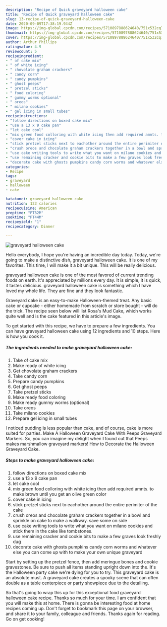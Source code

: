 ```yaml
---
description: "Recipe of Quick graveyard halloween cake"
title: "Recipe of Quick graveyard halloween cake"
slug: 13-recipe-of-quick-graveyard-halloween-cake
date: 2020-09-09T17:38:19.944Z
image: https://img-global.cpcdn.com/recipes/5710897888624640/751x532cq70/graveyard-halloween-cake-recipe-main-photo.jpg
thumbnail: https://img-global.cpcdn.com/recipes/5710897888624640/751x532cq70/graveyard-halloween-cake-recipe-main-photo.jpg
cover: https://img-global.cpcdn.com/recipes/5710897888624640/751x532cq70/graveyard-halloween-cake-recipe-main-photo.jpg
author: Arthur Phillips
ratingvalue: 4.9
reviewcount: 5
recipeingredient:
- " of cake mix"
- " of white icing"
- " chovolate graham crackers"
- " candy corn"
- " candy pumpkins"
- " ghost peeps"
- " pretzel sticks"
- " food coloring"
- " gummy worms optional"
- " oreos"
- " milano cookies"
- " gel icing in small tubes"
recipeinstructions:
- "follow directions on boxed cake mix"
- "use a 13 x 9 cake pan"
- "let cake cool"
- "mix green food colloring with white icing then add required amnts. to make brown until you get an olive green color"
- "cover cake in icing"
- "stick pretzel sticks next to eachother around the entire perimiter of the cake"
- "crush oreos and chocolate graham crackers together in a bowl and sprinkle on cake to make a walkway. save some on side"
- "use cake writing tools to write what you want on milano cookies and stick them in the cake like tombstones."
- "use remaining cracker and cookie bits to make a few graves look freshly dug"
- "decorate cake with ghosts pumpkins candy corn worms and whatever else you can come up with to make your own unique graveyard"
categories:
- Recipe
tags:
- graveyard
- halloween
- cake

katakunci: graveyard halloween cake 
nutrition: 123 calories
recipecuisine: American
preptime: "PT32M"
cooktime: "PT44M"
recipeyield: "1"
recipecategory: Dinner

---
```



![graveyard halloween cake](https://img-global.cpcdn.com/recipes/5710897888624640/751x532cq70/graveyard-halloween-cake-recipe-main-photo.jpg)

Hello everybody, I hope you're having an incredible day today. Today, we're going to make a distinctive dish, graveyard halloween cake. It is one of my favorites. This time, I will make it a bit unique. This will be really delicious.

graveyard halloween cake is one of the most favored of current trending foods on earth. It's appreciated by millions every day. It is simple, it is quick, it tastes delicious. graveyard halloween cake is something which I have loved my whole life. They are fine and they look fantastic.

Graveyard cake is an easy-to-make Halloween-themed treat. Any basic cake or cupcake - either homemade from scratch or store bought - will do the trick. The recipe seen below will list Rosa&#39;s Mud Cake, which works quite well and is the cake featured in this article&#39;s image.


To get started with this recipe, we have to prepare a few ingredients. You can have graveyard halloween cake using 12 ingredients and 10 steps. Here is how you cook it.

<!--inarticleads1-->

##### The ingredients needed to make graveyard halloween cake:

1. Take  of cake mix
1. Make ready  of white icing
1. Get  chovolate graham crackers
1. Take  candy corn
1. Prepare  candy pumpkins
1. Get  ghost peeps
1. Take  pretzel sticks
1. Make ready  food coloring
1. Make ready  gummy worms (optional)
1. Take  oreos
1. Take  milano cookies
1. Prepare  gel icing in small tubes


I noticed pudding is less popular than cake, and of course, cake is more suited for parties. Make A Halloween Graveyard Cake With Peeps Graveyard Markers. So, you can imagine my delight when I found out that Peeps makes marshmallow graveyard markers! How to Decorate the Halloween Graveyard Cake. 

<!--inarticleads2-->

##### Steps to make graveyard halloween cake:

1. follow directions on boxed cake mix
1. use a 13 x 9 cake pan
1. let cake cool
1. mix green food colloring with white icing then add required amnts. to make brown until you get an olive green color
1. cover cake in icing
1. stick pretzel sticks next to eachother around the entire perimiter of the cake
1. crush oreos and chocolate graham crackers together in a bowl and sprinkle on cake to make a walkway. save some on side
1. use cake writing tools to write what you want on milano cookies and stick them in the cake like tombstones.
1. use remaining cracker and cookie bits to make a few graves look freshly dug
1. decorate cake with ghosts pumpkins candy corn worms and whatever else you can come up with to make your own unique graveyard


Start by setting up the pretzel fence, then add meringue bones and cookie gravestones. Be sure to push all items standing upright down into the. It&#39;s the Halloween party cake we&#39;re dying for you to try. This graveyard cake is an absolute must. A graveyard cake creates a spooky scene that can often double as a table centerpiece or party showpiece due to the detailing. 

So that's going to wrap this up for this exceptional food graveyard halloween cake recipe. Thanks so much for your time. I am confident that you will make this at home. There is gonna be interesting food at home recipes coming up. Don't forget to bookmark this page on your browser, and share it to your family, colleague and friends. Thanks again for reading. Go on get cooking!
